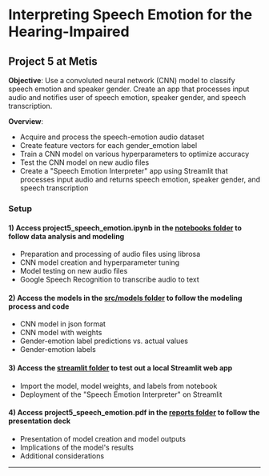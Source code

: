 # Interpreting Speech Emotion for the Hearing-Impaired

## Project 5 at Metis

**Objective**: Use a convoluted neural network (CNN) model to classify speech emotion and speaker gender. Create an app that processes input audio and notifies user of speech emotion, speaker gender, and speech transcription.

**Overview**:

- Acquire and process the speech-emotion audio dataset
- Create feature vectors for each gender_emotion label
- Train a CNN model on various hyperparameters to optimize accuracy
- Test the CNN model on new audio files
- Create a "Speech Emotion Interpreter" app using Streamlit that processes input audio and returns speech emotion, speaker gender, and speech transcription

### Setup

#### 1) Access project5_speech_emotion.ipynb in the <a href="https://github.com/eunchanity/davids_repo/tree/master/projects/project5_speech_emotion/notebooks" target="_blank">notebooks folder</a> to follow data analysis and modeling

- Preparation and processing of audio files using librosa
- CNN model creation and hyperparameter tuning
- Model testing on new audio files
- Google Speech Recognition to transcribe audio to text

#### 2) Access the models in the <a href="https://github.com/eunchanity/davids_repo/tree/master/projects/project5_speech_emotion/src/models" target="_blank">src/models folder</a> to follow the modeling process and code

- CNN model in json format
- CNN model with weights
- Gender-emotion label predictions vs. actual values
- Gender-emotion labels

#### 3) Access the <a href="https://github.com/eunchanity/davids_repo/tree/master/projects/project5_speech_emotion/streamlit" target="_blank">streamlit folder</a> to test out a local Streamlit web app

- Import the model, model weights, and labels from notebook
- Deployment of the "Speech Emotion Interpreter" on Streamlit

#### 4) Access project5_speech_emotion.pdf in the <a href="https://github.com/eunchanity/davids_repo/tree/master/projects/project5_speech_emotion/reports" target="_blank">reports folder</a> to follow the presentation deck

- Presentation of model creation and model outputs
- Implications of the model's results
- Additional considerations

---
